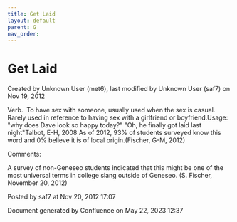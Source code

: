 ```yaml
---
title: Get Laid
layout: default
parent: G
nav_order:
---
```


# Get Laid

Created by  Unknown User (met6), last modified by  Unknown User (saf7) on Nov 19, 2012

Verb.  To have sex with someone, usually used when the sex is casual.  Rarely used in reference to having sex with a girlfriend or boyfriend.Usage: &quot;why does Dave look so happy today?&quot; &quot;Oh, he finally got laid last night&quot;Talbot, E-H, 2008 As of 2012, 93% of students surveyed know this word and 0% believe it is of local origin.(Fischer, G-M, 2012)

Comments:

A survey of non-Geneseo students indicated that this might be one of the most universal terms in college slang outside of Geneseo. (S. Fischer, November 20, 2012)

Posted by saf7 at Nov 20, 2012 17:07

Document generated by Confluence on May 22, 2023 12:37


